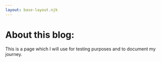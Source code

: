 ```yaml
---
layout: base-layout.njk
---
```


# About this blog:
 
This is a page which I will use for testing purposes and to document my journey.
